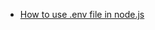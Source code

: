 * [How to use .env file in node.js](https://dev.to/dallington256/how-to-use-env-file-in-nodejs-578h)
